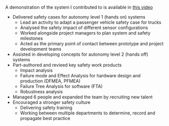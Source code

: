 A demonstration of the system I contributed to is available in [this video](https://www.youtube.com/watch?v=GLdKrCWDaAg)
- Delivered safety cases for autonomy level 1 (hands on) systems
	- Lead an activity to adapt a passenger vehicle safety case for trucks
	- Analysed the safety impact of different sensor configurations
	- Worked alongside project managers to plan system and safety milestones
	- Acted as the primary point of contact between prototype and project development teams
- Assisted in developing concepts for autonomy level 2 (hands off) systems
- Part-authored and revieed key safety work products
	- Impact analysis
	- Failure mode and Effect Analysis for hardware design and production (DFMEA, PFMEA)
	- Failure Tree Analysis for software (FTA)
	- Robustness analysis
- Managed 6 people and expanded the team by recruiting new talent
- Encouraged a stronger safety culture
	- Delivering safety training
	- Working between multiple departments to determine, record and propagate best practice